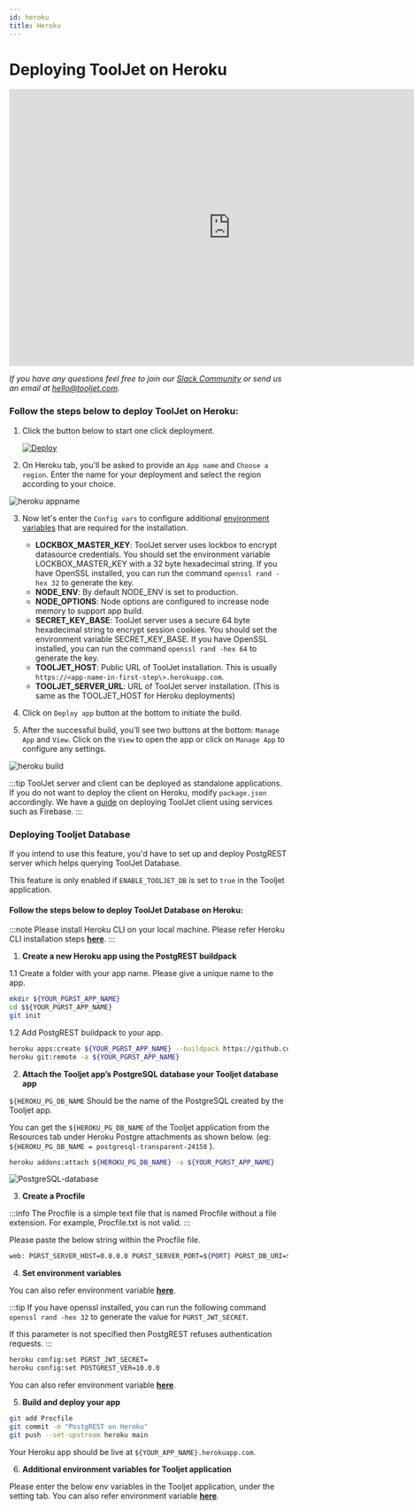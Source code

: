```yaml
---
id: heroku
title: Heroku
---
```


# Deploying ToolJet on Heroku

<iframe width="800" height="500" src="https://www.youtube.com/embed/ApDtwE1OXY0" frameborder="0" allowfullscreen width="100%"></iframe>

*If you have any questions feel free to join our [Slack Community](https://tooljet.com/slack) or send us an email at hello@tooljet.com.*


### Follow the steps below to deploy ToolJet on Heroku:

1. Click the button below to start one click deployment.  
   <div style={{textAlign: 'center'}}>

   [![Deploy](https://www.herokucdn.com/deploy/button.svg)](https://heroku.com/deploy?template=https://github.com/tooljet/tooljet/tree/main)

   </div>

2. On Heroku tab, you'll be asked to provide an `App name` and `Choose a region`. Enter the name for your deployment and select the region according to your choice.

<div style={{textAlign: 'center'}}>

 <img className="screenshot-full" src="/img/setup/heroku/appname.png" alt="heroku appname" />
 
</div>

3. Now let's enter the `Config vars` to configure additional [environment variables](/docs/setup/env-vars) that are required for the installation.
   - **LOCKBOX_MASTER_KEY**: ToolJet server uses lockbox to encrypt datasource credentials. You should set the environment variable LOCKBOX_MASTER_KEY with a 32 byte hexadecimal string. If you have OpenSSL installed, you can run the command `openssl rand -hex 32` to generate the key.
   - **NODE_ENV**: By default NODE_ENV is set to production. 
   - **NODE_OPTIONS**: Node options are configured to increase node memory to support app build.
   - **SECRET_KEY_BASE**: ToolJet server uses a secure 64 byte hexadecimal string to encrypt session cookies. You should set the environment variable SECRET_KEY_BASE. If you have OpenSSL installed, you can run the command `openssl rand -hex 64` to generate the key.
   - **TOOLJET_HOST**: Public URL of ToolJet installation. This is usually `https://<app-name-in-first-step\>.herokuapp.com`.
   - **TOOLJET_SERVER_URL**: URL of ToolJet server installation. (This is same as the TOOLJET_HOST for Heroku deployments)


4. Click on `Deploy app` button at the bottom to initiate the build.

5. After the successful build, you'll see two buttons at the bottom: `Manage App` and `View`. Click on the `View` to open the app or click on `Manage App` to configure any settings.

<div style={{textAlign: 'center'}}>

<img className="screenshot-full" src="/img/setup/heroku/build.png" alt="heroku build" />

</div>


:::tip
ToolJet server and client can be deployed as standalone applications. If you do not want to deploy the client on Heroku, modify `package.json` accordingly. We have a [guide](/docs/setup/client) on deploying ToolJet client using services such as Firebase.
:::



### Deploying Tooljet Database

If you intend to use this feature, you'd have to set up and deploy PostgREST server which helps querying ToolJet Database.

This feature is only enabled if `ENABLE_TOOLJET_DB` is set to `true` in the Tooljet application.

#### Follow the steps below to deploy ToolJet Database on Heroku:

:::note
Please install Heroku CLI on your local machine. Please refer Heroku CLI installation steps [**here**](https://devcenter.heroku.com/articles/heroku-cli). 
:::

1. **Create a new Heroku app using the PostgREST buildpack**

 1.1 Create a folder with your app name. Please give a unique name to the app.  

  ```bash
  mkdir ${YOUR_PGRST_APP_NAME}
  cd $${YOUR_PGRST_APP_NAME}
  git init
  ```

  1.2 Add PostgREST buildpack to your app. 
  
  ```bash
  heroku apps:create ${YOUR_PGRST_APP_NAME} --buildpack https://github.com/PostgREST/postgrest-heroku.git
  heroku git:remote -a ${YOUR_PGRST_APP_NAME}
  ```

2. **Attach the Tooljet app’s PostgreSQL database your Tooljet database app**

  `${HEROKU_PG_DB_NAME` Should be the name of the PostgreSQL created by the Tooljet app. 

  You can get the `${HEROKU_PG_DB_NAME` of the Tooljet application from the Resources tab under Heroku Postgre attachments as shown below. (eg: `${HEROKU_PG_DB_NAME = postgresql-transparent-24158` ). 

  ```bash
  heroku addons:attach ${HEROKU_PG_DB_NAME} -a ${YOUR_PGRST_APP_NAME}
  ```

  <div style={{textAlign: 'center'}}>
  <img className="screenshot-full" src="/img/heroku/PostgreSQL-database.png" alt="PostgreSQL-database" />
  </div>


3. **Create a Procfile**

  :::info
  The Procfile is a simple text file that is named Procfile without a file extension. For example, Procfile.txt is not valid.
  :::

  Please paste the below string within the Procfile file.

  ```bash
  web: PGRST_SERVER_HOST=0.0.0.0 PGRST_SERVER_PORT=${PORT} PGRST_DB_URI=${PGRST_DB_URI:-${DATABASE_URL}} ./postgrest-${POSTGREST_VER}
  ```


4. **Set environment variables**

  You can also refer environment variable [**here**](/docs/setup/env-vars#tooljet-database).

  :::tip
  If you have openssl installed, you can run the following command `openssl rand -hex 32` to generate the value for `PGRST_JWT_SECRET`.

  If this parameter is not specified then PostgREST refuses authentication requests.
  :::

  ```bash
  heroku config:set PGRST_JWT_SECRET=
  heroku config:set POSTGREST_VER=10.0.0 
  ```

  You can also refer environment variable [**here**](/docs/setup/env-vars#tooljet-database).  


5. **Build and deploy your app**

  ```bash
  git add Procfile
  git commit -m "PostgREST on Heroku"
  git push --set-upstream heroku main
  ```

  Your Heroku app should be live at `${YOUR_APP_NAME}.herokuapp.com`. 


6. **Additional environment variables for Tooljet application**


  Please enter the below env variables in the Tooljet application, under the setting tab. You can also refer environment variable [**here**](/docs/setup/env-vars#tooljet-database).
